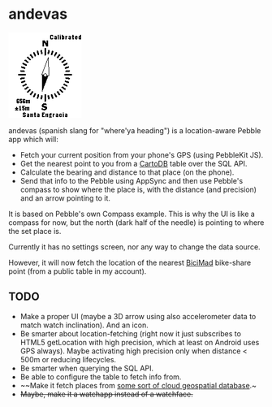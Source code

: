 andevas
=======
![](screenshot.png)

andevas (spanish slang for "where'ya heading") is a location-aware Pebble app which will:
- Fetch your current position from your phone's GPS (using PebbleKit JS).
- Get the nearest point to you from a [CartoDB](http://cartodb.com/) table over the SQL API.
- Calculate the bearing and distance to that place (on the phone).
- Send that info to the Pebble using AppSync and then use Pebble's compass to show where the place is, with the distance (and precision) and an arrow pointing to it.

It is based on Pebble's own Compass example. This is why the UI is like a compass for now, but the north (dark half of the needle) is pointing to where the set place is.

Currently it has no settings screen, nor any way to change the data source.

However, it will now fetch the location of the nearest [BiciMad](http://bicimad.com) bike-share point (from a public table in my account).

## TODO
- Make a proper UI (maybe a 3D arrow using also accelerometer data to match watch inclination). And an icon.
- Be smarter about location-fetching (right now it just subscribes to HTML5 getLocation with high precision, which at least on Android uses GPS always). Maybe activating high precision only when distance < 500m or reducing lifecycles.
- Be smarter when querying the SQL API.
- Be able to configure the table to fetch info from.
- ~~Make it fetch places from [some sort of cloud geospatial database](http://cartodb.com/).~
- ~~Maybe, make it a watchapp instead of a watchface.~~
